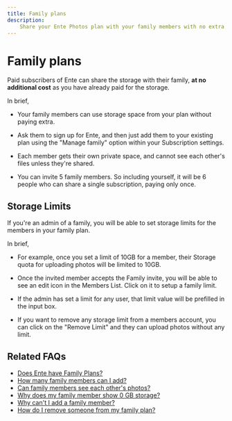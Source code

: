 ```yaml
---
title: Family plans
description:
    Share your Ente Photos plan with your family members with no extra cost
---
```


# Family plans

Paid subscribers of Ente can share the storage with their family, **at no
additional cost** as you have already paid for the storage.

In brief,

- Your family members can use storage space from your plan without paying extra.

- Ask them to sign up for Ente, and then just add them to your existing plan
  using the "Manage family" option within your Subscription settings.

- Each member gets their own private space, and cannot see each other's files
  unless they're shared.

- You can invite 5 family members. So including yourself, it will be 6 people
  who can share a single subscription, paying only once.

## Storage Limits

If you're an admin of a family, you will be able to set storage limits for the
members in your family plan.

In brief,

- For example, once you set a limit of 10GB for a member, their Storage quota
  for uploading photos will be limited to 10GB.

- Once the invited member accepts the Family invite, you will be able to see an
  edit icon in the Members List. Click on it to setup a family limit.

- If the admin has set a limit for any user, that limit value will be prefilled
  in the input box.

- If you want to remove any storage limit from a members account, you can click
  on the "Remove Limit" and they can upload photos without any limit.

## Related FAQs
* [Does Ente have Family Plans?](/photos/faq/storage-and-plans#family-plans-faq)
* [How many family members can I add?](/photos/faq/storage-and-plans#family-members-limit)
* [Can family members see each other's photos?](/photos/faq/storage-and-plans#family-privacy)
* [Why does my family member show 0 GB storage?](/photos/faq/storage-and-plans#family-member-zero-storage)
* [Why can't I add a family member?](/photos/faq/storage-and-plans#cannot-add-family-member)
* [How do I remove someone from my family plan?](/photos/faq/storage-and-plans#remove-family-member)

